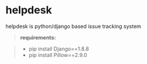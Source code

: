 # helpdesk
helpdesk is python/django based issue tracking system


>**requirements:**

> - pip install Django==1.8.8
> - pip install Pillow==2.9.0
